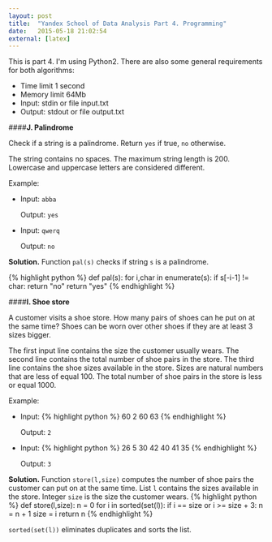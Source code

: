 ```yaml
---
layout: post
title:  "Yandex School of Data Analysis Part 4. Programming"
date:   2015-05-18 21:02:54
external: [latex]
---
```


This is part 4. I'm using Python2.
There are also some general requirements for both algorithms:

* Time limit 1 second
* Memory limit 64Mb
* Input: stdin or file input.txt
* Output: stdout or file output.txt


####__J. Palindrome__

Check if a string is a palindrome. Return `yes` if true, `no` otherwise.

The string contains no spaces. The maximum string length is 200. Lowercase and uppercase letters are considered different.

Example:

* Input: `abba`
  
  Output: `yes`
* Input: `qwerq`
  
  Output: `no`

__Solution.__
Function `pal(s)` checks if string `s` is a palindrome.

{% highlight python %}
def pal(s):
    for i,char in enumerate(s):
        if s[-i-1] != char:
            return "no"
    return "yes"
{% endhighlight %}


####__I. Shoe store__

A customer visits a shoe store. How many pairs of shoes can he put on at the same time? Shoes can be worn over other shoes if they are at least 3 sizes bigger.

The first input line contains the size the customer usually wears. The second line contains the total number of shoe pairs in the store. The third line contains the shoe sizes available in the store. Sizes are natural numbers that are less of equal 100. The total number of shoe pairs in the store is less or equal 1000.

Example:

* Input:
{% highlight python %}
60
2
60 63
{% endhighlight %}

  Output: `2`

* Input:
{% highlight python %}
26
5
30 42 40 41 35
{% endhighlight %}

  Output: `3`

__Solution.__
Function `store(l,size)` computes the number of shoe pairs the customer can put on at the same time. List `l` contains the sizes available in the store. Integer `size` is the size the customer wears.
{% highlight python %}
def store(l,size):
    n = 0
    for i in sorted(set(l)):
        if i == size or i >= size + 3:
            n = n + 1
            size = i
    return n
{% endhighlight %}

`sorted(set(l))` eliminates duplicates and sorts the list.
